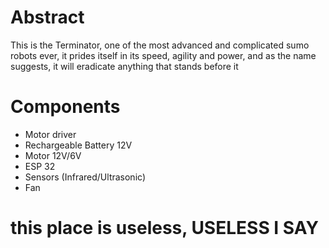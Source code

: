 # Abstract

This is the Terminator, one of the most advanced and complicated sumo robots ever, it prides itself in its speed, agility and power, and as the name suggests, it will eradicate anything that stands before it


# Components 
* Motor driver 
* Rechargeable Battery 12V
* Motor 12V/6V 
* ESP 32
* Sensors (Infrared/Ultrasonic)
* Fan 

# this place is useless, USELESS I SAY
